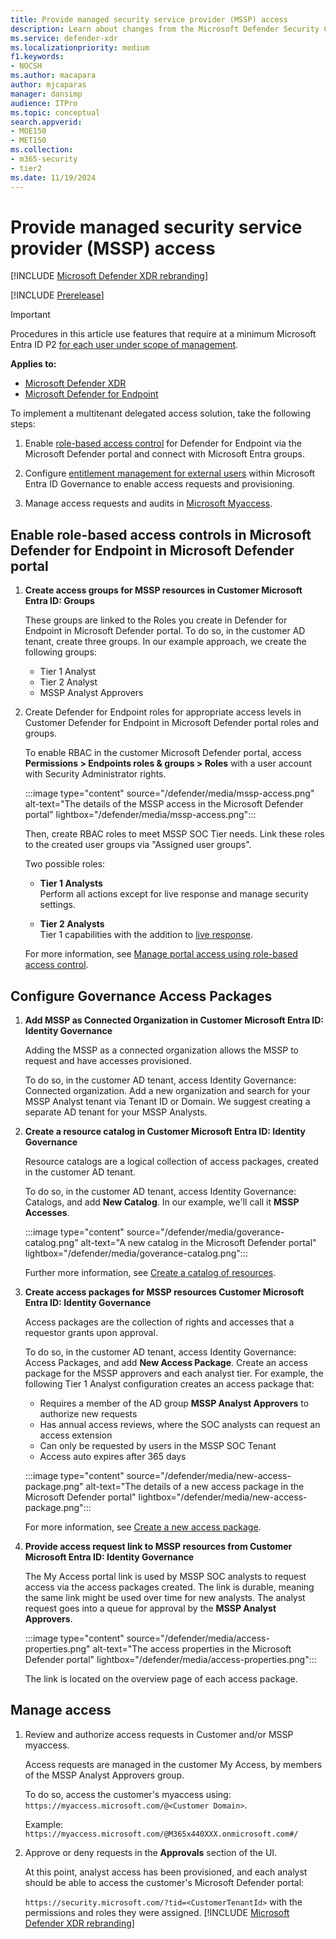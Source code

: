 ```yaml
---
title: Provide managed security service provider (MSSP) access
description: Learn about changes from the Microsoft Defender Security Center to the Microsoft Defender portal
ms.service: defender-xdr
ms.localizationpriority: medium
f1.keywords:
- NOCSH
ms.author: macapara
author: mjcaparas
manager: dansimp
audience: ITPro
ms.topic: conceptual
search.appverid: 
- MOE150
- MET150
ms.collection: 
- m365-security
- tier2 
ms.date: 11/19/2024
---
```


# Provide managed security service provider (MSSP) access 

[!INCLUDE [Microsoft Defender XDR rebranding](../includes/microsoft-defender.md)]

[!INCLUDE [Prerelease](../includes/prerelease.md)]


> [!IMPORTANT]
> Procedures in this article use features that require at a minimum Microsoft Entra ID P2 [for each user under scope of management](/entra/id-governance/licensing-fundamentals#how-can-i-license-usage-of-microsoft-entra-id-governance-features-for-business-guests).

**Applies to:**

- [Microsoft Defender XDR](microsoft-365-defender.md)
- [Microsoft Defender for Endpoint](/defender-endpoint/microsoft-defender-endpoint)

To implement a multitenant delegated access solution, take the following steps:

1. Enable [role-based access control](/defender-endpoint/rbac) for Defender for Endpoint via the Microsoft Defender portal and connect with Microsoft Entra groups.

2. Configure [entitlement management for external users](/azure/active-directory/governance/entitlement-management-external-users) within Microsoft Entra ID Governance to enable access requests and provisioning.

3. Manage access requests and audits in [Microsoft Myaccess](/azure/active-directory/governance/entitlement-management-request-approve).

<a name='enable-role-based-access-controls-in-microsoft-defender-for-endpoint-in-microsoft-365-defender-portal'></a>

## Enable role-based access controls in Microsoft Defender for Endpoint in Microsoft Defender portal

1. **Create access groups for MSSP resources in Customer Microsoft Entra ID: Groups**

    These groups are linked to the Roles you create in Defender for Endpoint in Microsoft Defender portal. To do so, in the customer AD tenant, create three groups. In our example approach, we create the following groups:

    - Tier 1 Analyst
    - Tier 2 Analyst
    - MSSP Analyst Approvers  

2. Create Defender for Endpoint roles for appropriate access levels in Customer Defender for Endpoint in Microsoft Defender portal roles and groups.

    To enable RBAC in the customer Microsoft Defender portal, access **Permissions >  Endpoints roles & groups > Roles** with a user account with Security Administrator rights.

    :::image type="content" source="/defender/media/mssp-access.png" alt-text="The details of the MSSP access in the Microsoft Defender portal" lightbox="/defender/media/mssp-access.png":::

    Then, create RBAC roles to meet MSSP SOC Tier needs. Link these roles to the created user groups via "Assigned user groups".

    Two possible roles:

    - **Tier 1 Analysts** <br>
      Perform all actions except for live response and manage security settings.

    - **Tier 2 Analysts** <br>
      Tier 1 capabilities with the addition to [live response](/defender-endpoint/live-response).

    For more information, see [Manage portal access using role-based access control](/defender-endpoint/rbac).

## Configure Governance Access Packages

1. **Add MSSP as Connected Organization in Customer Microsoft Entra ID: Identity Governance**

    Adding the MSSP as a connected organization allows the MSSP to request and have accesses provisioned. 

    To do so, in the customer AD tenant, access Identity Governance: Connected organization. Add a new organization and search for your MSSP Analyst tenant via Tenant ID or Domain. We suggest creating a separate AD tenant for your MSSP Analysts.

2. **Create a resource catalog in Customer Microsoft Entra ID: Identity Governance**

    Resource catalogs are a logical collection of access packages, created in the customer AD tenant.

    To do so, in the customer AD tenant,  access Identity Governance: Catalogs, and add **New Catalog**. In our example, we'll call it **MSSP Accesses**.

    :::image type="content" source="/defender/media/goverance-catalog.png" alt-text="A new catalog in the Microsoft Defender portal" lightbox="/defender/media/goverance-catalog.png":::


    Further more information, see [Create a catalog of resources](/azure/active-directory/governance/entitlement-management-catalog-create).

3. **Create access packages for MSSP resources Customer Microsoft Entra ID: Identity Governance**

    Access packages are the collection of rights and accesses that a requestor grants upon approval. 

    To do so, in the customer AD tenant, access Identity Governance: Access Packages, and add **New Access Package**. Create an access package for the MSSP approvers and each analyst tier. For example, the following Tier 1 Analyst configuration creates an access package that:

    - Requires a member of the AD group **MSSP Analyst Approvers** to authorize new requests
    - Has annual access reviews, where the SOC analysts can request an access extension
    - Can only be requested by users in the MSSP SOC Tenant
    - Access auto expires after 365 days

    :::image type="content" source="/defender/media/new-access-package.png" alt-text="The details of a new access package in the Microsoft Defender portal" lightbox="/defender/media/new-access-package.png":::

    For more information, see [Create a new access package](/azure/active-directory/governance/entitlement-management-access-package-create).

4. **Provide access request link to MSSP resources from Customer Microsoft Entra ID: Identity Governance**

    The My Access portal link is used by MSSP SOC analysts to request access via the access packages created. The link is durable, meaning the same link might be used over time for new analysts. The analyst request goes into a queue for approval by the **MSSP Analyst Approvers**.

    :::image type="content" source="/defender/media/access-properties.png" alt-text="The access properties in the Microsoft Defender portal" lightbox="/defender/media/access-properties.png":::

    The link is located on the overview page of each access package.

## Manage access

1. Review and authorize access requests in Customer and/or MSSP myaccess.

    Access requests are managed in the customer My Access, by members of the MSSP Analyst Approvers group.

    To do so, access the customer's myaccess using: `https://myaccess.microsoft.com/@<Customer Domain>`.

    Example: `https://myaccess.microsoft.com/@M365x440XXX.onmicrosoft.com#/`

2. Approve or deny requests in the **Approvals** section of the UI.

     At this point, analyst access has been provisioned, and each analyst should be able to access the customer's Microsoft Defender portal:

    `https://security.microsoft.com/?tid=<CustomerTenantId>` with the permissions and roles they were assigned.
[!INCLUDE [Microsoft Defender XDR rebranding](../includes/defender-m3d-techcommunity.md)]
